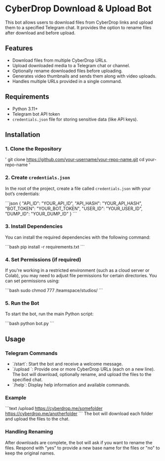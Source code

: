 
# CyberDrop Download & Upload Bot

This bot allows users to download files from CyberDrop links and upload them to a specified Telegram chat. It provides the option to rename files after download and before upload.

## Features
- Download files from multiple CyberDrop URLs.
- Upload downloaded media to a Telegram chat or channel.
- Optionally rename downloaded files before uploading.
- Generates video thumbnails and sends them along with video uploads.
- Handles multiple URLs provided in a single command.

## Requirements
- Python 3.11+
- Telegram bot API token
- `credentials.json` file for storing sensitive data (like API keys).

## Installation

### 1. Clone the Repository
'
git clone https://github.com/your-username/your-repo-name.git
cd your-repo-name
'

### 2. Create `credentials.json`
In the root of the project, create a file called `credentials.json` with your bot’s credentials:

\`\`\`json
{
    "API_ID": "YOUR_API_ID",
    "API_HASH": "YOUR_API_HASH",
    "BOT_TOKEN": "YOUR_BOT_TOKEN",
    "USER_ID": "YOUR_USER_ID",
    "DUMP_ID": "YOUR_DUMP_ID"
}
\`\`\`

### 3. Install Dependencies
You can install the required dependencies with the following command:

\`\`\`bash
pip install -r requirements.txt
\`\`\`

### 4. Set Permissions (if required)
If you're working in a restricted environment (such as a cloud server or Colab), you may need to adjust file permissions for certain directories. You can set permissions using:

\`\`\`bash
sudo chmod 777 /teamspace/studios/
\`\`\`

### 5. Run the Bot
To start the bot, run the main Python script:

\`\`\`bash
python bot.py
\`\`\`

## Usage

### Telegram Commands
- \`/start\`: Start the bot and receive a welcome message.
- \`/upload <URL>\`: Provide one or more CyberDrop URLs (each on a new line). The bot will download, optionally rename, and upload the files to the specified chat.
- \`/help\`: Display help information and available commands.

### Example
\`\`\`text
/upload
https://cyberdrop.me/somefolder
https://cyberdrop.me/anotherfolder
\`\`\`
The bot will download each folder and upload the files to the chat.

### Handling Renaming
After downloads are complete, the bot will ask if you want to rename the files. Respond with "yes" to provide a new base name for the files or "no" to keep the original names.
